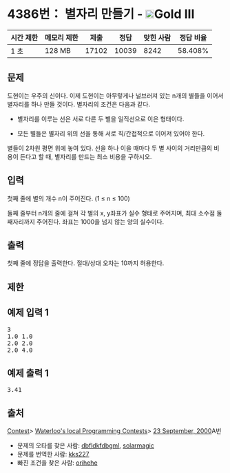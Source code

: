 # 4386번： 별자리 만들기 - <img src="https://static.solved.ac/tier_small/13.svg" style="height:20px" />Gold III


| 시간 제한 | 메모리 제한 | 제출 | 정답 | 맞힌 사람 | 정답 비율 |
| --- | --- | --- | --- | --- | --- |
| 1 초 | 128 MB | 17102 | 10039 | 8242 | 58.408% |


## 문제


도현이는 우주의 신이다. 이제 도현이는 아무렇게나 널브러져 있는 n개의 별들을 이어서 별자리를 하나 만들 것이다. 별자리의 조건은 다음과 같다.

- 별자리를 이루는 선은 서로 다른 두 별을 일직선으로 이은 형태이다.

- 모든 별들은 별자리 위의 선을 통해 서로 직/간접적으로 이어져 있어야 한다.


별들이 2차원 평면 위에 놓여 있다. 선을 하나 이을 때마다 두 별 사이의 거리만큼의 비용이 든다고 할 때, 별자리를 만드는 최소 비용을 구하시오.




## 입력


첫째 줄에 별의 개수 n이 주어진다. (1 ≤ n ≤ 100)

둘째 줄부터 n개의 줄에 걸쳐 각 별의 x, y좌표가 실수 형태로 주어지며, 최대 소수점 둘째자리까지 주어진다. 좌표는 1000을 넘지 않는 양의 실수이다.




## 출력


첫째 줄에 정답을 출력한다. 절대/상대 오차는 10까지 허용한다.



## 제한




## 예제 입력 1


<pre>3
1.0 1.0
2.0 2.0
2.0 4.0
</pre>


## 예제 출력 1


<pre>3.41
</pre>






## 출처


[Contest](/category/45)> [Waterloo's local Programming Contests](/category/98)> [23 September, 2000](/category/detail/513)A번
- 문제의 오타를 찾은 사람: [dbfldkfdbgml](/user/dbfldkfdbgml), [solarmagic](/user/solarmagic)
- 문제를 번역한 사람: [kks227](/user/kks227)
- 빠진 조건을 찾은 사람: [orihehe](/user/orihehe)




